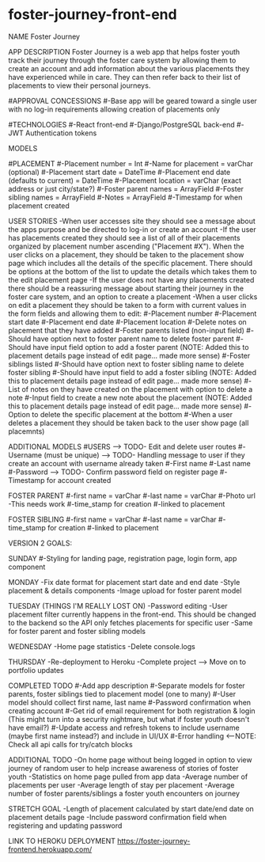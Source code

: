 # foster-journey-front-end

NAME
Foster Journey


APP DESCRIPTION
Foster Journey is a web app that helps foster youth track their journey through the foster care system by allowing them to create an account and add information about the various placements they have experienced while in care. They can then refer back to their list of placements to view their personal journeys.


#APPROVAL CONCESSIONS
#-Base app will be geared toward a single user with no log-in requirements allowing creation of placements only


#TECHNOLOGIES
#-React front-end
#-Django/PostgreSQL back-end
#-JWT Authentication tokens


MODELS

#PLACEMENT
#-Placement number = Int
#-Name for placement = varChar (optional)
#-Placement start date = DateTime
#-Placement end date (defaults to current) = DateTime
#-Placement location = varChar (exact address or just city/state?)
#-Foster parent names = ArrayField
#-Foster sibling names = ArrayField
#-Notes = ArrayField
#-Timestamp for when placement created


USER STORIES
-When user accesses site they should see a message about the apps purpose and be directed to log-in or create an account
-If the user has placements created they should see a list of all of their placements organized by placement number ascending ("Placement #X"). When the user clicks on a placement, they should be taken to the placement show page which includes all the details of the specific placement. There should be options at the bottom of the list to update the details which takes them to the edit placement page
-If the user does not have any placements created there should be a reassuring message about starting their journey in the foster care system, and an option to create a placement
-When a user clicks on edit a placement they should be taken to a form with current values in the form fields and allowing them to edit:
	#-Placement number
	#-Placement start date
	#-Placement end date
	#-Placement location
    #-Delete notes on placement that they have added
	#-Foster parents listed (non-input field)
	#-Should have option next to foster parent name to delete foster parent
	#-Should have input field option to add a foster parent (NOTE: Added this to placement details page instead of edit page... made more sense)
	#-Foster siblings listed
	#-Should have option next to foster sibling name to delete foster sibling
	#-Should have input field to add a foster sibling (NOTE: Added this to placement details page instead of edit page... made more sense)
	#-List of notes on they have created on the placement with option to delete a note
	#-Input field to create a new note about the placement (NOTE: Added this to placement details page instead of edit page... made more sense)
	#-Option to delete the specific placement at the bottom
	#-When a user deletes a placement they should be taken back to the user show page (all placemnts)


ADDITIONAL MODELS
#USERS --> TODO- Edit and delete user routes
#-Username (must be unique) --> TODO- Handling message to user if they create an account with username already taken
#-First name
#-Last name
#-Password --> TODO- Confirm password field on register page
#-Timestamp for account created

FOSTER PARENT
#-first name = varChar
#-last name = varChar
#-Photo url
	-This needs work
#-time_stamp for creation
#-linked to placement

FOSTER SIBLING
#-first name = varChar
#-last name = varChar
#-time_stamp for creation
#-linked to placement


VERSION 2 GOALS:

SUNDAY
#-Styling for landing page, registration page, login form, app component


MONDAY
-Fix date format for placement start date and end date
-Style placement & details components
-Image upload for foster parent model


TUESDAY (THINGS I'M REALLY LOST ON)
-Password editing
-User placement filter currently happens in the front-end. This should be changed to the backend so the API only fetches placements for specific user
-Same for foster parent and foster sibling models


WEDNESDAY
-Home page statistics
-Delete console.logs


THURSDAY
-Re-deployment to Heroku
-Complete project --> Move on to portfolio updates





COMPLETED TODO
#-Add app description
#-Separate models for foster parents, foster siblings tied to placement model (one to many)
#-User model should collect first name, last name
#-Password confirmation when creating account
#-Get rid of email requirement for both registration & login (This might turn into a security nightmare, but what if foster youth doesn't have email?)
#-Update access and refresh tokens to include username (maybe first name instead?) and include in UI/UX
#-Error handling <--NOTE: Check all api calls for try/catch blocks



ADDITIONAL TODO
-On home page without being logged in option to view journey of random user to help increase awareness of stories of foster youth
-Statistics on home page pulled from app data
	-Average number of placements per user
	-Average length of stay per placement
	-Average number of foster parents/siblings a foster youth encounters on journey

	
STRETCH GOAL
-Length of placement calculated by start date/end date on placement details page
-Include password confirmation field when registering and updating password



LINK TO HEROKU DEPLOYMENT
https://foster-journey-frontend.herokuapp.com/